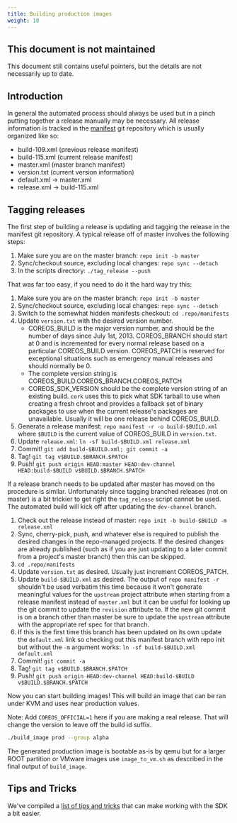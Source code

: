 ```yaml
---
title: Building production images
weight: 10
---
```


## This document is not maintained

This document still contains useful pointers, but the details are not necessarily up to date.

## Introduction

In general the automated process should always be used but in a pinch putting together a release manually may be necessary. All release information is tracked in the [manifest][flatcar-manifest] git repository which is usually organized like so:

 * build-109.xml (previous release manifest)
 * build-115.xml (current release manifest)
 * master.xml    (master branch manifest)
 * version.txt   (current version information)
 * default.xml -> master.xml
 * release.xml -> build-115.xml

[flatcar-manifest]: https://github.com/flatcar-linux/manifest

## Tagging releases

The first step of building a release is updating and tagging the release in the manifest git repository. A typical release off of master involves the following steps:

 1. Make sure you are on the master branch: `repo init -b master`
 2. Sync/checkout source, excluding local changes: `repo sync --detach`
 3. In the scripts directory: `./tag_release --push`

That was far too easy, if you need to do it the hard way try this:

 1. Make sure you are on the master branch: `repo init -b master`
 2. Sync/checkout source, excluding local changes: `repo sync --detach`
 3. Switch to the somewhat hidden manifests checkout: `cd .repo/manifests`
 4. Update `version.txt` with the desired version number.
    * COREOS_BUILD is the major version number, and should be the number of days since July 1st, 2013. COREOS_BRANCH should start at 0 and is incremented for every normal release based on a particular COREOS_BUILD version. COREOS_PATCH is reserved for exceptional situations such as emergency manual releases and should normally be 0.
    * The complete version string is COREOS_BUILD.COREOS_BRANCH.COREOS_PATCH
    * COREOS_SDK_VERSION should be the complete version string of an existing build. `cork` uses this to pick what SDK tarball to use when creating a fresh chroot and provides a fallback set of binary packages to use when the current release's packages are unavailable. Usually it will be one release behind COREOS_BUILD.
 5. Generate a release manifest: `repo manifest -r -o build-$BUILD.xml` where `$BUILD` is the current value of COREOS_BUILD in `version.txt`.
 6. Update `release.xml`: `ln -sf build-$BUILD.xml release.xml`
 7. Commit! `git add build-$BUILD.xml; git commit -a`
 8. Tag! `git tag v$BUILD.$BRANCH.$PATCH`
 9. Push! `git push origin HEAD:master HEAD:dev-channel HEAD:build-$BUILD v$BUILD.$BRANCH.$PATCH`

If a release branch needs to be updated after master has moved on the procedure is similar. Unfortunately since tagging branched releases (not on master) is a bit trickier to get right the `tag_release` script cannot be used. The automated build will kick off after updating the `dev-channel` branch.

 1. Check out the release instead of master: `repo init -b build-$BUILD -m release.xml`
 2. Sync, cherry-pick, push, and whatever else is required to publish the desired changes in the repo-managed projects. If the desired changes are already published (such as if you are just updating to a later commit from a project's master branch) then this can be skipped.
 3. `cd .repo/manifests`
 4. Update `version.txt` as desired. Usually just increment COREOS_PATCH.
 5. Update `build-$BUILD.xml` as desired. The output of `repo manifest -r` shouldn't be used verbatim this time because it won't generate meaningful values for the `upstream` project attribute when starting from a release manifest instead of `master.xml` but it can be useful for looking up the git commit to update the `revision` attribute to. If the new git commit is on a branch other than master be sure to update the `upstream` attribute with the appropriate ref spec for that branch.
 6. If this is the first time this branch has been updated on its own update the `default.xml` link so checking out this manifest branch with repo init but without the `-m` argument works: `ln -sf build-$BUILD.xml default.xml`
 7. Commit! `git commit -a`
 8. Tag! `git tag v$BUILD.$BRANCH.$PATCH`
 9. Push! `git push origin HEAD:dev-channel HEAD:build-$BUILD v$BUILD.$BRANCH.$PATCH`

Now you can start building images! This will build an image that can be ran under KVM and uses near production values.

Note: Add `COREOS_OFFICIAL=1` here if you are making a real release. That will change the version to leave off the build id suffix.

```sh
./build_image prod --group alpha
```

The generated production image is bootable as-is by qemu but for a larger ROOT partition or VMware images use `image_to_vm.sh` as described in the final output of `build_image`.

## Tips and Tricks

We've compiled a [list of tips and tricks](sdk-tips-and-tricks.md) that can make working with the SDK a bit easier.
